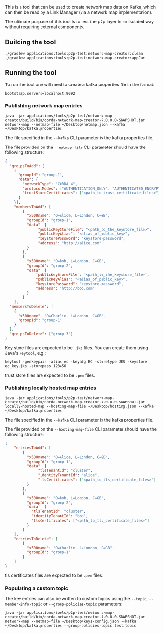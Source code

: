 This is a tool that can be used to create network map data on Kafka, which can then be read by a Link Manager (via a network map implementation). 

The ultimate purpose of this tool is to test the p2p layer in an isolated way without requiring external components.

## Building the tool
```
./gradlew applications:tools:p2p-test:network-map-creator:clean
./gradlew applications:tools:p2p-test:network-map-creator:appJar
```

## Running the tool
To run the tool one will need to create a kafka properties file in the format:
```
bootstrap.servers=localhost:9092
```

### Publishing network map entries

```
java -jar applications/tools/p2p-test/network-map-creator/build/bin/corda-network-map-creator-5.0.0.0-SNAPSHOT.jar network-map --netmap-file ~/Desktop/netmap.json --kafka ~/Desktop/kafka.properties
```

The file specified in the `--kafka` CLI parameter is the kafka properties file.

The file provided on the `--netmap-file` CLI parameter should have the following structure:
```json
{
  "groupsToAdd": [
    {
      "groupId": "group-1",
      "data": {
        "networkType": "CORDA_4",
        "protocolModes": ["AUTHENTICATION_ONLY", "AUTHENTICATED_ENCRYPTION"],
        "trustStoreCertificates": ["<path_to_trust_certificate_files>"]
      }
    }],
    "membersToAdd": [
        {
          "x500name": "O=Alice, L=London, C=GB",
          "groupId": "group-1",
          "data": {
               "publicKeyStoreFile": "<path_to_the_keystore_file>",
               "publicKeyAlias": "<alias_of_public_key>", 
               "keystorePassword": "keystore-password",
               "address": "http://alice.com"
          }
        },
        {
          "x500name": "O=Bob, L=London, C=GB",
          "groupId": "group-2",
          "data": {
              "publicKeyStoreFile": "<path_to_the_keystore_file>",
              "publicKeyAlias": "<alias_of_public_key>", 
              "keystorePassword": "keystore-password",
              "address": "http://bob.com"
          }
        }
    ],
  "membersToDelete": [
    {
      "x500name": "O=Charlie, L=London, C=GB",
      "groupId": "group-1"
    }
  ],
  "groupsToDelete": ["group-3"]
}
```

Key store files are expected to be `.jks` files. You can create them using Java's `keytool`, e.g.:
```
keytool -genkeypair -alias ec -keyalg EC -storetype JKS -keystore ec_key.jks -storepass 123456
```

trust store files are expected to be `.pem` files.

### Publishing locally hosted map entries

```
java -jar applications/tools/p2p-test/network-map-creator/build/bin/corda-network-map-creator-5.0.0.0-SNAPSHOT.jar locally-hosted-map --hosting-map-file ~/Desktop/hosting.json --kafka ~/Desktop/kafka.properties
```

The file specified in the `--kafka` CLI parameter is the kafka properties file.

The file provided on the `--hosting-map-file` CLI parameter should have the following structure:
```json
{
    "entriesToAdd": [
        {
          "x500name": "O=Alice, L=London, C=GB",
          "groupId": "group-1",
          "data": {
               "tlsTenantId": "cluster",
               "identityTenantId": "alice", 
               "tlsCertificates": ["<path_to_tls_certificate_files>"]
          }
        },
        {
          "x500name": "O=Bob, L=London, C=GB",
          "groupId": "group-2",
          "data": {
            "tlsTenantId": "cluster",
            "identityTenantId": "bob",
            "tlsCertificates": ["<path_to_tls_certificate_files>"]
          }
        }
    ],
    "entriesToDelete": [
        {
          "x500name": "O=Charlie, L=London, C=GB",
          "groupId": "group-1"
        }
    ]
}
```


tls certificates files are expected to be `.pem` files.

### Populating a custom topic

The key entries can also be written to custom topics using the `--topic`, `--member-info-topic` or `--group-policies-topic` parameters:
```
java -jar applications/tools/p2p-test/network-map-creator/build/bin/corda-network-map-creator-5.0.0.0-SNAPSHOT.jar network-map --netmap-file ~/Desktop/keys-config.json --kafka ~/Desktop/kafka.properties --group-policies-topic test.topic
```
